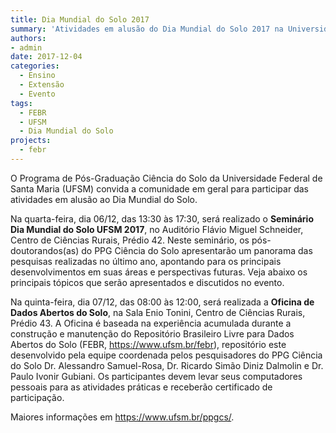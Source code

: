 ```yaml
---
title: Dia Mundial do Solo 2017
summary: 'Atividades em alusão do Dia Mundial do Solo 2017 na Universidade Federal de Santa Maria'
authors: 
- admin
date: 2017-12-04
categories:
  - Ensino
  - Extensão
  - Evento
tags:
  - FEBR
  - UFSM
  - Dia Mundial do Solo
projects:
  - febr
---
```


O Programa de Pós-Graduação Ciência do Solo da Universidade Federal de Santa Maria (UFSM) convida a comunidade em geral para participar das atividades em alusão ao Dia Mundial do Solo.

Na quarta-feira, dia 06/12, das 13:30 às 17:30, será realizado o **Seminário Dia Mundial do Solo UFSM 2017**, no Auditório Flávio Miguel Schneider, Centro de Ciências Rurais, Prédio 42. Neste seminário, os pós-doutorandos(as) do PPG Ciência do Solo apresentarão um panorama das pesquisas realizadas no último ano, apontando para os principais desenvolvimentos em suas áreas e perspectivas futuras. Veja abaixo os principais tópicos que serão apresentados e discutidos no evento.

Na quinta-feira, dia 07/12, das 08:00 às 12:00, será realizada a **Oficina de Dados Abertos do Solo**, na Sala Enio Tonini, Centro de Ciências Rurais, Prédio 43. A Oficina é baseada na experiência acumulada durante a construção e manutenção do Repositório Brasileiro Livre para Dados Abertos do Solo (FEBR, https://www.ufsm.br/febr), repositório este desenvolvido pela equipe coordenada pelos pesquisadores do PPG Ciência do Solo Dr. Alessandro Samuel-Rosa, Dr. Ricardo Simão Diniz Dalmolin e Dr. Paulo Ivonir Gubiani. Os participantes devem levar seus computadores pessoais para as atividades práticas e receberão certificado de participação.

Maiores informações em https://www.ufsm.br/ppgcs/.
